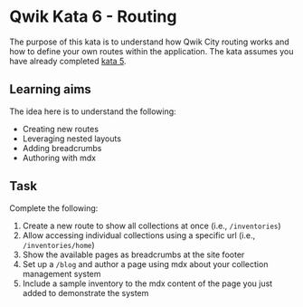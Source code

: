 # Qwik Kata 6 - Routing

The purpose of this kata is to understand how Qwik City routing works and how to define your own routes within the application. The kata assumes you have already completed [kata 5](kata-05.md).

## Learning aims

The idea here is to understand the following:

* Creating new routes
* Leveraging nested layouts
* Adding breadcrumbs
* Authoring with mdx

## Task

Complete the following:

1. Create a new route to show all collections at once (i.e., `/inventories`)
2. Allow accessing individual collections using a specific url (i.e., `/inventories/home`)
3. Show the available pages as breadcrumbs at the site footer
4. Set up a `/blog` and author a page using mdx about your collection management system
5. Include a sample inventory to the mdx content of the page you just added to demonstrate the system
